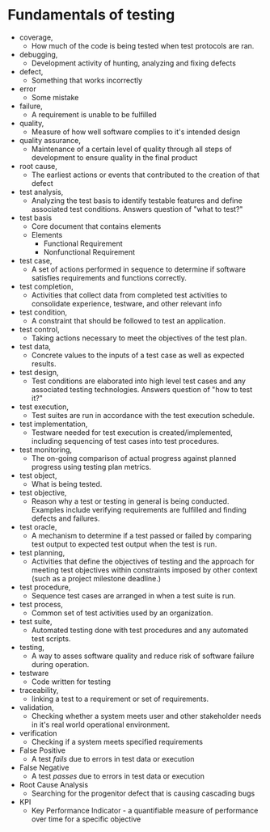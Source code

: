 
# Fundamentals of testing

- coverage,
  - How much of the code is being tested when test protocols are ran.
- debugging,
  - Development activity of hunting, analyzing and fixing defects
- defect,
  - Something that works incorrectly
- error
  - Some mistake
- failure,
  - A requirement is unable to be fulfilled
- quality,
  - Measure of how well software complies to it's intended design
- quality assurance,
  - Maintenance of a certain level of quality through all steps of development to ensure quality in the final product
- root cause,
  - The earliest actions or events that contributed to the creation of  that defect
- test analysis,
  - Analyzing the test basis to identify testable features and define associated test conditions. Answers question of "what to test?"
- test basis
  - Core document that contains elements
  - Elements
    - Functional Requirement
    - Nonfunctional Requirement
- test case,
  - A set of actions performed in sequence to determine if software satisfies requirements and functions correctly.
- test completion,
  - Activities that collect data from completed test activities to consolidate experience, testware, and other relevant info
- test condition,
  - A constraint that should be followed to test an application.
- test control,
  - Taking actions necessary to meet the objectives of the test plan.
- test data,
  - Concrete values to the inputs of a test case as well as expected results.
- test design,
  - Test conditions are elaborated into high level test cases and any associated testing technologies. Answers question of "how to test it?"
- test execution,
  - Test suites are run in accordance with the test execution schedule.
- test implementation,
  - Testware needed for test execution is created/implemented, including sequencing of test cases into test procedures.
- test monitoring,
  - The on-going comparison of actual progress against planned progress using testing plan metrics.
- test object,
  - What is being tested.
- test objective,
  - Reason why a test or testing in general is being conducted. Examples include verifying requirements are fulfilled and finding defects and failures.
- test oracle,
  - A mechanism to determine if a test passed or failed by comparing test output to expected test output when the test is run.
- test planning,
  - Activities that define the objectives of testing and the approach for meeting test objectives within constraints imposed by other context (such as a project milestone deadline.)
- test procedure,
  - Sequence test cases are arranged in when a test suite is run.
- test process,
  - Common set of test activities used by an organization.
- test suite,
  - Automated testing done with test procedures and any automated test scripts.
- testing,
  - A way to asses software quality and reduce risk of software failure during operation.
- testware
  - Code written for testing
- traceability,
  - linking a test to a requirement or set of requirements.
- validation,
  - Checking whether a system meets user and other stakeholder needs in it's real world operational environment.
- verification
  - Checking if a system meets specified requirements
- False Positive
  - A test *fails* due to errors in test data or execution
- False Negative
  - A test *passes* due to errors in test data or execution
- Root Cause Analysis
  - Searching for the progenitor defect that is causing cascading bugs
- KPI
  - Key Performance Indicator - a quantifiable measure of performance over time for a specific objective
